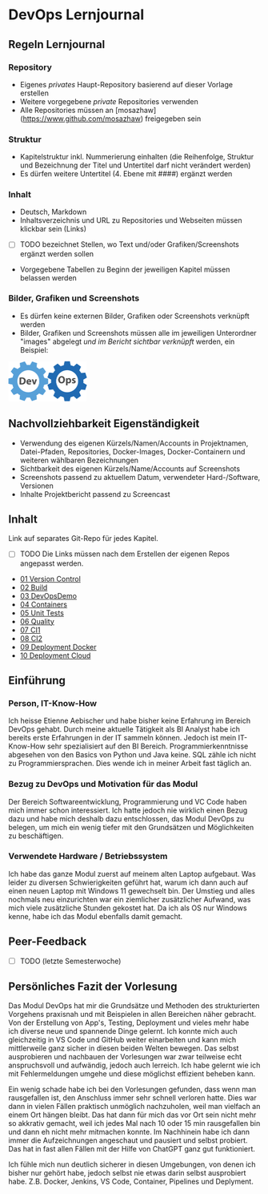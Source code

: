 # DevOps Lernjournal

## Regeln Lernjournal

### Repository
* Eigenes *privates* Haupt-Repository basierend auf dieser Vorlage erstellen
* Weitere vorgegebene *private* Repositories verwenden
* Alle Repositories müssen an [mosazhaw] (https://www.github.com/mosazhaw) freigegeben sein

### Struktur
* Kapitelstruktur inkl. Nummerierung einhalten (die Reihenfolge, Struktur und Bezeichnung der Titel und Untertitel darf nicht verändert werden)
* Es dürfen weitere Untertitel (4. Ebene mit ####) ergänzt werden

### Inhalt
* Deutsch, Markdown
* Inhaltsverzeichnis und URL zu Repositories und Webseiten müssen klickbar sein (Links)
* [ ] TODO bezeichnet Stellen, wo Text und/oder Grafiken/Screenshots ergänzt werden sollen
* Vorgegebene Tabellen zu Beginn der jeweiligen Kapitel müssen belassen werden

### Bilder, Grafiken und Screenshots
* Es dürfen keine externen Bilder, Grafiken oder Screenshots verknüpft werden
* Bilder, Grafiken und Screenshots müssen alle im jeweiligen Unterordner "images" abgelegt *und im Bericht sichtbar verknüpft* werden, ein Beispiel:

<img src="images/devops.png" alt="DevOpsLogo" width="157" height="80">

## Nachvollziehbarkeit Eigenständigkeit

* Verwendung des eigenen Kürzels/Namen/Accounts in Projektnamen, Datei-Pfaden, Repositories, Docker-Images, Docker-Containern und weiteren wählbaren Bezeichnungen
* Sichtbarkeit des eigenen Kürzels/Name/Accounts auf Screenshots
* Screenshots passend zu aktuellem Datum, verwendeter Hard-/Software, Versionen
* Inhalte Projektbericht passend zu Screencast

## Inhalt

Link auf separates Git-Repo für jedes Kapitel. 
* [ ] TODO Die Links müssen nach dem Erstellen der eigenen Repos angepasst werden.

- [01 Version Control](https://github.com/Eaebischer/DevOps-01-Version-Control)
- [02 Build](https://github.com/Eaebischer/DevOps-02-Build)
- [03 DevOpsDemo](https://github.com/Eaebischer/DevOps-03-DevOpsDemo)
- [04 Containers](https://github.com/Eaebischer/DevOps-04-Containers)
- [05 Unit Tests](https://github.com/Eaebischer/DevOps-05-Unit-Tests)
- [06 Quality](https://github.com/Eaebischer/DevOps-06-Quality)
- [07 CI1](https://github.com/Eaebischer/DevOps-07-CI1)
- [08 CI2](https://github.com/Eaebischer/DevOps-08-CI2)
- [09 Deployment Docker](https://github.com/Eaebischer/DevOps-09-Deployment-Docker)
- [10 Deployment Cloud](https://github.com/Eaebischer/DevOps-10-Deployment-Cloud)

## Einführung

### Person, IT-Know-How

Ich heisse Etienne Aebischer und habe bisher keine Erfahrung im Bereich DevOps gehabt. Durch meine aktuelle Tätigkeit als BI Analyst habe ich bereits erste Erfahrungen in der IT sammeln können. Jedoch ist mein IT-Know-How sehr spezialisiert auf den BI Bereich. Programmierkenntnisse abgesehen von den Basics von Python und Java keine. SQL zähle ich nicht zu Programmiersprachen. Dies wende ich in meiner Arbeit fast täglich an.

### Bezug zu DevOps und Motivation für das Modul

Der Bereich Softwareentwicklung, Programmierung und VC Code haben mich immer schon interessiert. Ich hatte jedoch nie wirklich einen Bezug dazu und habe mich deshalb dazu entschlossen, das Modul DevOps zu belegen, um mich ein wenig tiefer mit den Grundsätzen und Möglichkeiten zu beschäftigen.

### Verwendete Hardware / Betriebssystem

Ich habe das ganze Modul zuerst auf meinem alten Laptop aufgebaut. Was leider zu diversen Schwierigkeiten geführt hat, warum ich dann auch auf einen neuen Laptop mit Windows 11 gewechselt bin. Der Umstieg und alles nochmals neu einzurichten war ein ziemlicher zusätzlicher Aufwand, was mich viele zusätzliche Stunden gekostet hat. Da ich als OS nur Windows kenne, habe ich das Modul ebenfalls damit gemacht.

## Peer-Feedback

- [ ] TODO (letzte Semesterwoche)

## Persönliches Fazit der Vorlesung

Das Modul DevOps hat mir die Grundsätze und Methoden des strukturierten Vorgehens praxisnah und mit Beispielen in allen Bereichen näher gebracht. Von der Erstellung von App's, Testing, Deployment und vieles mehr habe ich diverse neue und spannende Dinge gelernt. Ich konnte mich auch gleichzeitig in VS Code und GitHub weiter einarbeiten und kann mich mittlerweile ganz sicher in diesen beiden Welten bewegen. Das selbst ausprobieren und nachbauen der Vorlesungen war zwar teilweise echt anspruchsvoll und aufwändig, jedoch auch lerreich. Ich habe gelernt wie ich mit Fehlermeldungen umgehe und diese möglichst effizient beheben kann.

Ein wenig schade habe ich bei den Vorlesungen gefunden, dass wenn man rausgefallen ist, den Anschluss immer sehr schnell verloren hatte. Dies war dann in vielen Fällen praktisch unmöglich nachzuholen, weil man vielfach an einem Ort hängen bleibt. Das hat dann für mich das vor Ort sein nicht mehr so akkrativ gemacht, weil ich jedes Mal nach 10 oder 15 min rausgefallen bin und dann eh nicht mehr mitmachen konnte. Im Nachhinein habe ich dann immer die Aufzeichnungen angeschaut und pausiert und selbst probiert. Das hat in fast allen Fällen mit der Hilfe von ChatGPT ganz gut funktioniert.

Ich fühle mich nun deutlich sicherer in diesen Umgebungen, von denen ich bisher nur gehört habe, jedoch selbst nie etwas darin selbst ausprobiert habe. Z.B. Docker, Jenkins, VS Code, Container, Pipelines und Deplyment.

